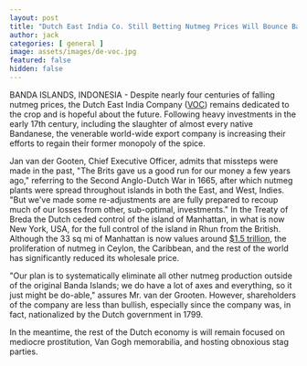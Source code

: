 ```yaml
---
layout: post
title: "Dutch East India Co. Still Betting Nutmeg Prices Will Bounce Back"
author: jack
categories: [ general ]
image: assets/images/de-voc.jpg
featured: false
hidden: false
---
```


BANDA ISLANDS, INDONESIA - Despite nearly four centuries of falling nutmeg prices, the Dutch East India Company ([VOC](https://www.thoughtco.com/the-dutch-east-india-company-1434566)) remains dedicated to the crop and is hopeful about the future. Following heavy investments in the early 17th century, including the slaughter of almost every native Bandanese, the venerable world-wide export company is increasing their efforts to regain their former monopoly of the spice. 

Jan van der Gooten, Chief Executive Officer, admits that missteps were made in the past, "The Brits gave us a good run for our money a few years ago," referring to the Second Anglo-Dutch War in 1665, after which nutmeg plants were spread throughout islands in both the East, and West, Indies. "But we've made some re-adjustments are are fully prepared to recoup much of our losses from other, sub-optimal, investments." In the Treaty of Breda the Dutch ceded control of the island of Manhattan, in what is now New York, USA, for the full control of the island in Rhun from the British. Although the 33 sq mi of Manhattan is now values around [$1.5 trillion](https://www.vox.com/2016/1/6/10719304/manhattan-land-value), the proliferation of nutmeg in Ceylon, the Caribbean, and the rest of the world has significantly reduced its wholesale price.

"Our plan is to systematically eliminate all other nutmeg production outside of the original Banda Islands; we do have a lot of axes and everything, so it just might be do-able," assures Mr. van der Grooten. However, shareholders of the company are less than bullish, especially since the company was, in fact, nationalized by the Dutch government in 1799.

In the meantime, the rest of the Dutch economy is will remain focused on mediocre prostitution, Van Gogh memorabilia, and hosting obnoxious stag parties.
